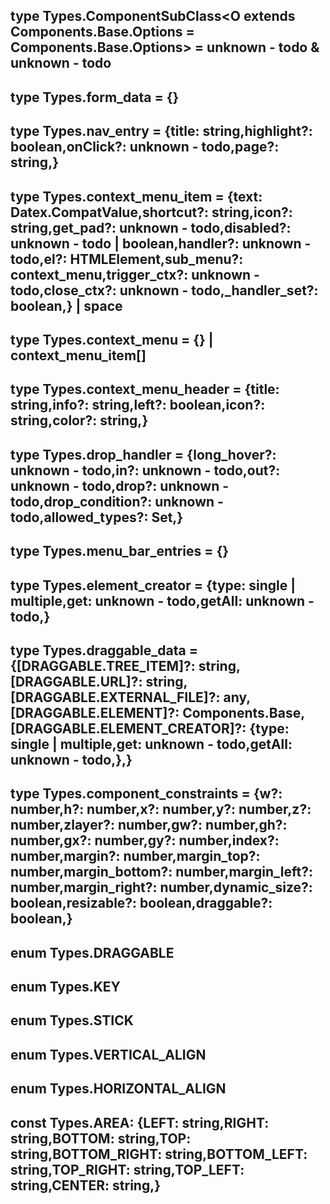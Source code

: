## type **Types.ComponentSubClass**\<O extends Components.Base.Options = Components.Base.Options> = unknown - todo & unknown - todo

## type **Types.form_data** = {}

## type **Types.nav_entry** = {title: string,highlight?: boolean,onClick?: unknown - todo,page?: string,}

## type **Types.context_menu_item** = {text: Datex.CompatValue,shortcut?: string,icon?: string,get_pad?: unknown - todo,disabled?: unknown - todo | boolean,handler?: unknown - todo,el?: HTMLElement,sub_menu?: context_menu,trigger_ctx?: unknown - todo,close_ctx?: unknown - todo,_handler_set?: boolean,} | space

## type **Types.context_menu** = {} | context_menu_item[]

## type **Types.context_menu_header** = {title: string,info?: string,left?: boolean,icon?: string,color?: string,}

## type **Types.drop_handler** = {long_hover?: unknown - todo,in?: unknown - todo,out?: unknown - todo,drop?: unknown - todo,drop_condition?: unknown - todo,allowed_types?: Set,}

## type **Types.menu_bar_entries** = {}

## type **Types.element_creator** = {type: single | multiple,get: unknown - todo,getAll: unknown - todo,}

## type **Types.draggable_data** = {[DRAGGABLE.TREE_ITEM]?: string,[DRAGGABLE.URL]?: string,[DRAGGABLE.EXTERNAL_FILE]?: any,[DRAGGABLE.ELEMENT]?: Components.Base,[DRAGGABLE.ELEMENT_CREATOR]?: {type: single | multiple,get: unknown - todo,getAll: unknown - todo,},}

## type **Types.component_constraints** = {w?: number,h?: number,x?: number,y?: number,z?: number,zlayer?: number,gw?: number,gh?: number,gx?: number,gy?: number,index?: number,margin?: number,margin_top?: number,margin_bottom?: number,margin_left?: number,margin_right?: number,dynamic_size?: boolean,resizable?: boolean,draggable?: boolean,}

## enum **Types.DRAGGABLE**

## enum **Types.KEY**

## enum **Types.STICK**

## enum **Types.VERTICAL_ALIGN**

## enum **Types.HORIZONTAL_ALIGN**

## const **Types.AREA**: {LEFT: string,RIGHT: string,BOTTOM: string,TOP: string,BOTTOM_RIGHT: string,BOTTOM_LEFT: string,TOP_RIGHT: string,TOP_LEFT: string,CENTER: string,}

